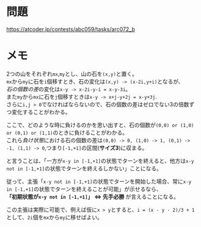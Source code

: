 # 問題

https://atcoder.jp/contests/abc059/tasks/arc072_b

# メモ

2つの山をそれぞれ`mx`,`my`とし、山の石を`(x,y)`と置く。\
`mx`から`my`に石を`i`個移すとき、石の変化は`(x,y) -> (x-2i,y+i)`となるが、\
*石の個数の差*の変化は`x-y -> x-2i-y-i = x-y-3i`。\
また`my`から`mx`に石を`j`個移すときは`x-y -> x+j-y+2j = x-y+3j`.\
さらに`i,j > 0`でなければならないので、石の個数の差はゼロでない3の倍数ずつ変化することがわかる。

ここで、どのような時に負けるのかを思い出すと、石の個数が`(0,0) or (1,0) or (0,1) or (1,1)`のときに負けることがわかる。\
これら*負け状態*における石の個数の差は`(0,0) -> 0, (1,0) -> 1, (0,1) -> -1, (1,1) -> 0`,つまり`[-1,+1]`の区間(**サイズ3**)に収まる。

と言うことは、「一方が`x-y in [-1,+1]`の状態でターンを終えると、他方は`x-y not in [-1,+1]`の状態でターンを終えるしかない」ことになる。

従って、主張「`x-y not in [-1,+1]`の状態でターンを開始した場合、常に`x-y in [-1,+1]`の状態でターンを終えることが可能」が示せるなら、\
**「初期状態が`x-y not in [-1,+1]`」 <=> 先手必勝** が言えることになる。

この主張は実際に可能で、例えば仮に`x > y`とすると、`i = (x - y - 2)/3 + 1`として、`2i`個を`mx`から`my`に移せばよい。



